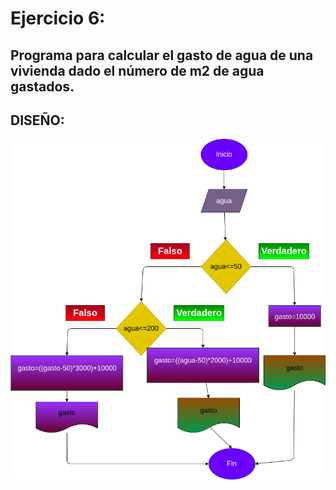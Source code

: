 # Ejercicio 6:

## Programa para calcular el gasto de agua de una vivienda dado el número de m2 de agua gastados.

## DISEÑO:

![Diagrama de flujo](diagrama.png "Diagrama de flujo")